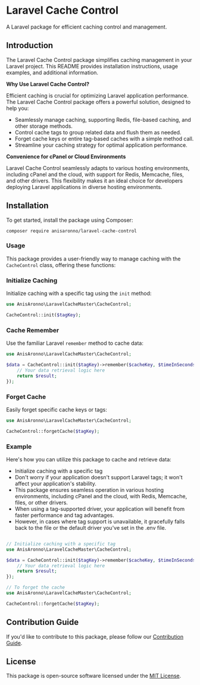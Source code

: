 # Laravel Cache Control

A Laravel package for efficient caching control and management.

## Introduction

The Laravel Cache Control package simplifies caching management in your Laravel project. This README provides installation instructions, usage examples, and additional information.

**Why Use Laravel Cache Control?**

Efficient caching is crucial for optimizing Laravel application performance. The Laravel Cache Control package offers a powerful solution, designed to help you:

-   Seamlessly manage caching, supporting Redis, file-based caching, and other storage methods.
-   Control cache tags to group related data and flush them as needed.
-   Forget cache keys or entire tag-based caches with a simple method call.
-   Streamline your caching strategy for optimal application performance.

**Convenience for cPanel or Cloud Environments**

Laravel Cache Control seamlessly adapts to various hosting environments, including cPanel and the cloud, with support for Redis, Memcache, files, and other drivers. This flexibility makes it an ideal choice for developers deploying Laravel applications in diverse hosting environments.

## Installation

To get started, install the package using Composer:

```shell
composer require anisaronno/laravel-cache-control
``` 

### Usage

This package provides a user-friendly way to manage caching with the `CacheControl` class, offering these functions:

### Initialize Caching

Initialize caching with a specific tag using the `init` method:

```php
use AnisAronno\LaravelCacheMaster\CacheControl;

CacheControl::init($tagKey);
```

### Cache Remember

Use the familiar Laravel `remember` method to cache data:

```php
use AnisAronno\LaravelCacheMaster\CacheControl;

$data = CacheControl::init($tagKey)->remember($cacheKey, $timeInSeconds, function () {
    // Your data retrieval logic here
    return $result;
});
```

### Forget Cache

Easily forget specific cache keys or tags:

```php
use AnisAronno\LaravelCacheMaster\CacheControl;

CacheControl::forgetCache($tagKey);
```

### Example

Here's how you can utilize this package to cache and retrieve data:

-   Initialize caching with a specific tag
-   Don't worry if your application doesn't support Laravel tags; it won't affect your application's stability.
-   This package ensures seamless operation in various hosting environments, including cPanel and the cloud, with Redis, Memcache, files, or other drivers.
-   When using a tag-supported driver, your application will benefit from faster performance and tag advantages.
-   However, in cases where tag support is unavailable, it gracefully falls back to the file or the default driver you've set in the .env file.

```php

// Initialize caching with a specific tag
use AnisAronno\LaravelCacheMaster\CacheControl;

$data = CacheControl::init($tagKey)->remember($cacheKey, $timeInSeconds, function () {
    // Your data retrieval logic here
    return $result;
});

// To forget the cache
use AnisAronno\LaravelCacheMaster\CacheControl;

CacheControl::forgetCache($tagKey);
```

## Contribution Guide

If you'd like to contribute to this package, please follow our [Contribution Guide](link-to-your-contribution-guide).

## License

This package is open-source software licensed under the [MIT License](https://opensource.org/licenses/MIT).